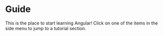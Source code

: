 # Guide


This is the place to start learning Angular! Click on one of the
items in the side menu to jump to a tutorial section.

